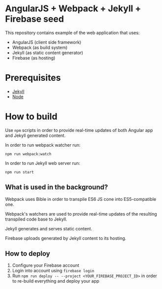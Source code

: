AngularJS + Webpack + Jekyll + Firebase seed
===========

This repository contains example of the web application that uses:
* AngularJS (client side framework)
* Webpack (as build system)
* Jekyll (as static content generator)
* Firebase (as hosting)

# Prerequisites

* [Jekyll](https://jekyllrb.com/docs/installation/)
* [Node](https://nodejs.org/en/download/package-manager/)


# How to build

Use `npm` scripts in order to provide real-time updates of both Angular app
and Jekyll generated content.

In order to run webpack watcher run:
```
npm run webpack:watch
```

In order to run Jekyll web server run:
```
npm run start
```

## What is used in the background?

Webpack uses Bible in order to transpile ES6 JS cone into ES5-compatible one.

Webpack's watchers are used to provide real-time updates of the resulting transpiled 
code base to Jekyll.

Jekyll generates and serves static content.

Firebase uploads generated by Jekyll content to its hosting.

## How to deploy

1. Configure your Firebase account
2. Login into account using `firebase login`
4. Run `npm run deploy -- --project <YOUR_FIREBASE_PROJECT_ID>` in order to re-build everything and deploy your app